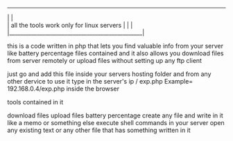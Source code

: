 
_________________________________________________
|                                                |                             
|     all the tools work only for linux servers  |
|                                                |
|________________________________________________|

this is a code written in php that lets you find valuable info from your server like battery percentage files contained and it 
also allows you download files from server remotely or upload files without setting up any ftp client

just go and add this file inside your servers hosting folder and from any other dervice to use it type in the server's ip
 / exp.php    Example= 192.168.0.4/exp.php inside the browser 
 
 
 tools contained in it
 
 download files 
 upload files 
 battery percentage 
 create any file and write in it like a memo or something else
 execute shell commands in your server 
 open any existing text or any other file that has something written in it
